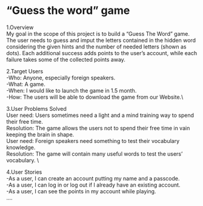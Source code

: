 
# “Guess the word” game

1.Overview\
My goal in the scope of this project is to build a “Guess The Word” game. The user needs to guess and imput the letters contained in  the hidden word considering the given hints and the number of needed letters (shown as dots). Each additional success adds points to the user’s account, while each failure takes some of the collected points away.

2.Target Users\
-Who: Anyone, especially foreign speakers.\
-What: A game.\
-When: I would like to launch the game in 1.5 month.\
-How: The users will be able to download the game from our Website.\

3.User Problems Solved\
User need: Users sometimes need a light and a mind training way to spend their free time. \
Resolution: The game allows the users not to spend their free time in vain keeping the brain in shape. \
User need: Foreign speakers need something to test their vocabulary knowledge.\
Resolution: The game will contain many useful words to test the users’ vocabulary. \


4.User Stories\
-As a user, I can create an account putting my name and a passcode.\
-As a user, I can log in or log out if I already have an existing account.\
-As a user, I can see the points in my account while playing.\
....
